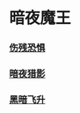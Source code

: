 # 暗夜魔王



### [伤残恐惧](night_stalker_crippling_fear/README.md)

### [暗夜猎影](night_stalker_hunter_in_the_night/README.md)

### [黑暗飞升](night_stalker_darkness/README.md)



